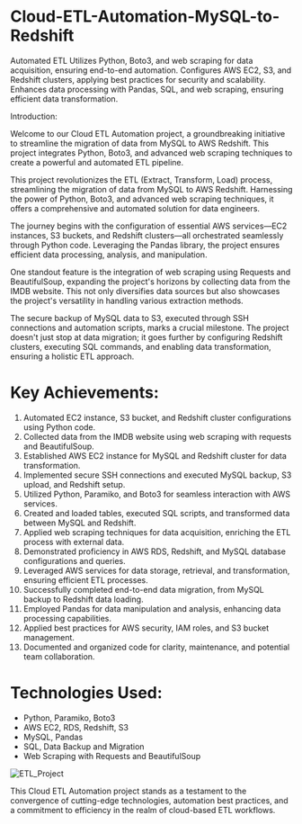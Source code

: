 # Cloud-ETL-Automation-MySQL-to-Redshift

Automated ETL  Utilizes Python, Boto3, and web scraping for data acquisition, ensuring end-to-end automation. Configures AWS EC2, S3, and Redshift clusters, applying best practices for security and scalability. Enhances data processing with Pandas, SQL, and web scraping, ensuring efficient data transformation.


Introduction:

Welcome to our Cloud ETL Automation project, a groundbreaking initiative to streamline the migration of data from MySQL to AWS Redshift. This project integrates Python, Boto3, and advanced web scraping techniques to create a powerful and automated ETL pipeline.

This project revolutionizes the ETL (Extract, Transform, Load) process, streamlining the migration of data from MySQL to AWS Redshift. Harnessing the power of Python, Boto3, and advanced web scraping techniques, it offers a comprehensive and automated solution for data engineers.

The journey begins with the configuration of essential AWS services—EC2 instances, S3 buckets, and Redshift clusters—all orchestrated seamlessly through Python code. Leveraging the Pandas library, the project ensures efficient data processing, analysis, and manipulation.

One standout feature is the integration of web scraping using Requests and BeautifulSoup, expanding the project's horizons by collecting data from the IMDB website. This not only diversifies data sources but also showcases the project's versatility in handling various extraction methods.

The secure backup of MySQL data to S3, executed through SSH connections and automation scripts, marks a crucial milestone. The project doesn't just stop at data migration; it goes further by configuring Redshift clusters, executing SQL commands, and enabling data transformation, ensuring a holistic ETL approach.

# Key Achievements:
1. Automated EC2 instance, S3 bucket, and Redshift cluster configurations using Python code.
2. Collected data from the IMDB website using web scraping with requests and BeautifulSoup.
3. Established AWS EC2 instance for MySQL and Redshift cluster for data transformation.
4. Implemented secure SSH connections and executed MySQL backup, S3 upload, and Redshift setup.
5. Utilized Python, Paramiko, and Boto3 for seamless interaction with AWS services.
6. Created and loaded tables, executed SQL scripts, and transformed data between MySQL and Redshift.
7. Applied web scraping techniques for data acquisition, enriching the ETL process with external data.
8. Demonstrated proficiency in AWS RDS, Redshift, and MySQL database configurations and queries.
9. Leveraged AWS services for data storage, retrieval, and transformation, ensuring efficient ETL processes.
10. Successfully completed end-to-end data migration, from MySQL backup to Redshift data loading.
11. Employed Pandas for data manipulation and analysis, enhancing data processing capabilities.
12. Applied best practices for AWS security, IAM roles, and S3 bucket management.
13. Documented and organized code for clarity, maintenance, and potential team collaboration.

# Technologies Used:
- Python, Paramiko, Boto3
- AWS EC2, RDS, Redshift, S3
- MySQL, Pandas
- SQL, Data Backup and Migration
- Web Scraping with Requests and BeautifulSoup

![ETL_Project](https://github.com/anilsolanki2645/Cloud-ETL-Automation-MySQL-to-Redshift/assets/110897807/498e7f35-43e8-4686-a73b-764dfc57f7ea)

  
This Cloud ETL Automation project stands as a testament to the convergence of cutting-edge technologies, automation best practices, and a commitment to efficiency in the realm of cloud-based ETL workflows.
